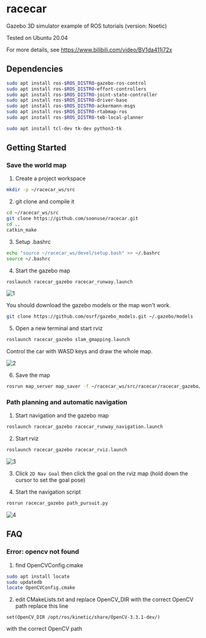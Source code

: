 # racecar

Gazebo 3D simulator example of ROS tutorials (version: Noetic)

Tested on Ubuntu 20.04

For more details, see https://www.bilibili.com/video/BV1da411j72x

## Dependencies

```bash
sudo apt install ros-$ROS_DISTRO-gazebo-ros-control
sudo apt install ros-$ROS_DISTRO-effort-controllers
sudo apt install ros-$ROS_DISTRO-joint-state-controller
sudo apt install ros-$ROS_DISTRO-driver-base
sudo apt install ros-$ROS_DISTRO-ackermann-msgs
sudo apt install ros-$ROS_DISTRO-rtabmap-ros
sudo apt install ros-$ROS_DISTRO-teb-local-planner

sudo apt install tcl-dev tk-dev python3-tk
```

## Getting Started

### Save the world map

1. Create a project workspace
```bash
mkdir -p ~/racecar_ws/src
```

2. git clone and compile it
```bash
cd ~/racecar_ws/src
git clone https://github.com/soonuse/racecar.git
cd ..
catkin_make
```

3. Setup .bashrc
```bash
echo "source ~/racecar_ws/devel/setup.bash" >> ~/.bashrc
source ~/.bashrc
```

4. Start the gazebo map

```bash
roslaunch racecar_gazebo racecar_runway.launch
```

![1](https://user-images.githubusercontent.com/26653172/170944302-b99881db-936f-4168-bba8-6378350f2b26.png)

You should download the gazebo models or the map won't work.

```bash
git clone https://github.com/osrf/gazebo_models.git ~/.gazebo/models
```

5. Open a new terminal and start rviz
```bash
roslaunch racecar_gazebo slam_gmapping.launch 
```

Control the car with WASD keys and draw the whole map.

![2](https://user-images.githubusercontent.com/26653172/170944385-2b7a32f2-0e87-47d5-8b5c-52874e1bd9e4.png)

6. Save the map
```bash
rosrun map_server map_saver -f ~/racecar_ws/src/racecar/racecar_gazebo/map/map_runway
```

### Path planning and automatic navigation

1. Start navigation and the gazebo map

```bash
roslaunch racecar_gazebo racecar_runway_navigation.launch
```

2. Start rviz
```bash
roslaunch racecar_gazebo racecar_rviz.launch
```

![3](https://user-images.githubusercontent.com/26653172/170944487-3984d093-f43e-429a-95ac-0cd4114e5fc1.png)

3. Click `2D Nav Goal` then click the goal on the rviz map (hold down the cursor to set the goal pose)

4. Start the navigation script
```bash
rosrun racecar_gazebo path_pursuit.py
```

![4](https://user-images.githubusercontent.com/26653172/170944551-d4fa12c8-7ea1-4af8-9c7a-bd75deb8a7ea.png)

## FAQ

### Error: opencv not found

1. find OpenCVConfig.cmake
```bash
sudo apt install locate
sudo updatedb
locate OpenCVConfig.cmake
```

2. edit CMakeLists.txt and replace OpenCV_DIR with the correct OpenCV path
replace this line
```
set(OpenCV_DIR /opt/ros/kinetic/share/OpenCV-3.3.1-dev/)
```
with the correct OpenCV path
